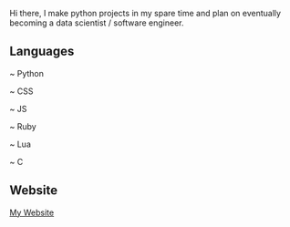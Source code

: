 Hi there, I make python projects in my spare time and plan on eventually becoming a data scientist / software engineer.

Languages 
----------
~ Python

~ CSS

~ JS

~ Ruby

~ Lua

~ C


Website
----------
[My Website](https://euanbaldw.in)
